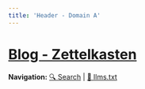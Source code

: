```yaml
---
title: 'Header - Domain A'
---
```


# [Blog - Zettelkasten](/)

**Navigation:** [🔍 Search](/search) | [🤖 llms.txt](/llms.txt)